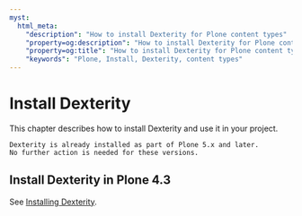```yaml
---
myst:
  html_meta:
    "description": "How to install Dexterity for Plone content types"
    "property=og:description": "How to install Dexterity for Plone content types"
    "property=og:title": "How to install Dexterity for Plone content types"
    "keywords": "Plone, Install, Dexterity, content types"
---
```


# Install Dexterity

This chapter describes how to install Dexterity and use it in your project.

```{note}
Dexterity is already installed as part of Plone 5.x and later.
No further action is needed for these versions.
```

## Install Dexterity in Plone 4.3

See [Installing Dexterity](https://4.docs.plone.org/external/plone.app.dexterity/docs/install.html).
